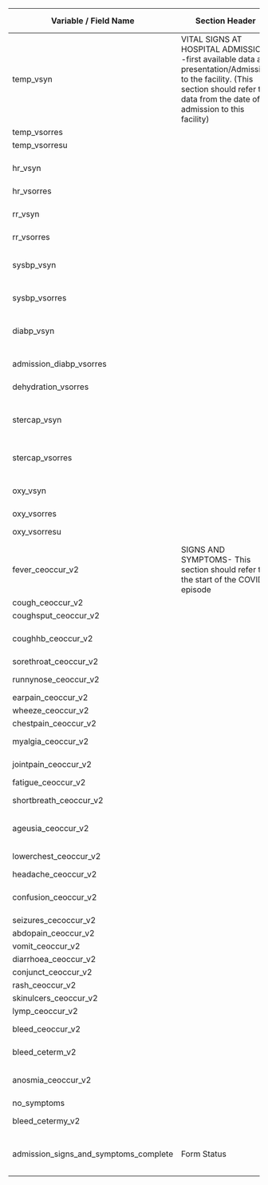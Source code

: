 | Variable / Field Name                     | Section Header                                                                                                                                                                     | Field Type                          | Field Label                                           | Choices or Calculations |
| ----------------------------------------- | ---------------------------------------------------------------------------------------------------------------------------------------------------------------------------------- | ----------------------------------- | ----------------------------------------------------- | ----------------------- |
| temp\_vsyn                                | VITAL SIGNS AT HOSPITAL ADMISSION -first available data at presentation/Admission to the facility. (This section should refer to data from the date of admission to this facility) | Temperature on admission available? |                                                       |
| temp\_vsorres                             |                                                                                                                                                                                    |                                     | Temperature                                           |                         |
| temp\_vsorresu                            |                                                                                                                                                                                    | radio                               | Temperature Units                                     |                         |
| hr\_vsyn                                  |                                                                                                                                                                                    |                                     | Heart rate on admission available?                    |                         |
| hr\_vsorres                               |                                                                                                                                                                                    |                                     | Heart Rate                                            |                         |
| rr\_vsyn                                  |                                                                                                                                                                                    |                                     | Respiratory rate on admission available?              |                         |
| rr\_vsorres                               |                                                                                                                                                                                    |                                     | Respiratory Rate                                      |                         |
| sysbp\_vsyn                               |                                                                                                                                                                                    |                                     | Systolic blood pressure on admission available?       |                         |
| sysbp\_vsorres                            |                                                                                                                                                                                    |                                     | Systolic blood pressure (mmHg)                        |                         |
| diabp\_vsyn                               |                                                                                                                                                                                    |                                     | Diastolic blood pressure on admission available?      |                         |
| admission\_diabp\_vsorres                 |                                                                                                                                                                                    |                                     | Diastolic blood pressure (mmHg)                       |                         |
| dehydration\_vsorres                      |                                                                                                                                                                                    | radio                               | Severe dehydration?                                   |                         |
| stercap\_vsyn                             |                                                                                                                                                                                    |                                     | Sternal capillary refill time on admission available? |                         |
| stercap\_vsorres                          |                                                                                                                                                                                    | radio                               | Sternal capillary refill time >2 seconds?             |                         |
| oxy\_vsyn                                 |                                                                                                                                                                                    |                                     | Oxygen saturation on admission available?             |                         |
| oxy\_vsorres                              |                                                                                                                                                                                    |                                     | Oxygen saturation                                     |                         |
| oxy\_vsorresu                             |                                                                                                                                                                                    | radio                               | Oxygen saturation on?                                 |                         |
| fever\_ceoccur\_v2                        | SIGNS AND SYMPTOMS- This section should refer to the start of the COVID episode                                                                                                    | radio                               | History of fever                                      |                         |
| cough\_ceoccur\_v2                        |                                                                                                                                                                                    | radio                               | Cough                                                 |                         |
| coughsput\_ceoccur\_v2                    |                                                                                                                                                                                    | radio                               | Cough: sputum                                         |                         |
| coughhb\_ceoccur\_v2                      |                                                                                                                                                                                    | radio                               | Cough: bloody sputum / haemoptysis                    |                         |
| sorethroat\_ceoccur\_v2                   |                                                                                                                                                                                    | radio                               | Sore throat                                           |                         |
| runnynose\_ceoccur\_v2                    |                                                                                                                                                                                    | radio                               | Runny nose (Rhinorrhoea)                              |                         |
| earpain\_ceoccur\_v2                      |                                                                                                                                                                                    | radio                               | Ear pain                                              |                         |
| wheeze\_ceoccur\_v2                       |                                                                                                                                                                                    | radio                               | Wheezing                                              |                         |
| chestpain\_ceoccur\_v2                    |                                                                                                                                                                                    | radio                               | Chest pain                                            |                         |
| myalgia\_ceoccur\_v2                      |                                                                                                                                                                                    | radio                               | Muscle aches (Myalgia)                                |                         |
| jointpain\_ceoccur\_v2                    |                                                                                                                                                                                    | radio                               | Joint pain (Arthralgia)                               |                         |
| fatigue\_ceoccur\_v2                      |                                                                                                                                                                                    | radio                               | Fatigue / Malaise                                     |                         |
| shortbreath\_ceoccur\_v2                  |                                                                                                                                                                                    | radio                               | Shortness of breath (Dyspnea)                         |                         |
| ageusia\_ceoccur\_v2                      |                                                                                                                                                                                    | radio                               | Disturbance or loss of taste (Ageusia)                |                         |
| lowerchest\_ceoccur\_v2                   |                                                                                                                                                                                    | radio                               | Lower chest wall indrawing                            |                         |
| headache\_ceoccur\_v2                     |                                                                                                                                                                                    | radio                               | Headache                                              |                         |
| confusion\_ceoccur\_v2                    |                                                                                                                                                                                    | radio                               | Altered consciousness / confusion                     |                         |
| seizures\_cecoccur\_v2                    |                                                                                                                                                                                    | radio                               | Seizures                                              |                         |
| abdopain\_ceoccur\_v2                     |                                                                                                                                                                                    | radio                               | Abdominal pain                                        |                         |
| vomit\_ceoccur\_v2                        |                                                                                                                                                                                    | radio                               | Vomiting / Nausea                                     |                         |
| diarrhoea\_ceoccur\_v2                    |                                                                                                                                                                                    | radio                               | Diarrhoea                                             |                         |
| conjunct\_ceoccur\_v2                     |                                                                                                                                                                                    | radio                               | Conjunctivitis                                        |                         |
| rash\_ceoccur\_v2                         |                                                                                                                                                                                    | radio                               | Skin rash                                             |                         |
| skinulcers\_ceoccur\_v2                   |                                                                                                                                                                                    | radio                               | Skin ulcers                                           |                         |
| lymp\_ceoccur\_v2                         |                                                                                                                                                                                    | radio                               | Lymphadenopathy                                       |                         |
| bleed\_ceoccur\_v2                        |                                                                                                                                                                                    | radio                               | Bleeding (Haemorrhage)                                |                         |
| bleed\_ceterm\_v2                         |                                                                                                                                                                                    | radio                               | If Bleeding (others)                                  |                         |
| anosmia\_ceoccur\_v2                      |                                                                                                                                                                                    | radio                               | Disturbance or loss of smell (Anosmia)                |                         |
| no\_symptoms                              |                                                                                                                                                                                    | radio                               | None                                                  |                         |
| bleed\_cetermy\_v2                        |                                                                                                                                                                                    |                                     | If Yes to Bleeding, specify site(s)                   |                         |
| admission\_signs\_and\_symptoms\_complete | Form Status                                                                                                                                                                        | dropdown                            | Admission signs and symptoms section completed?       |                         |